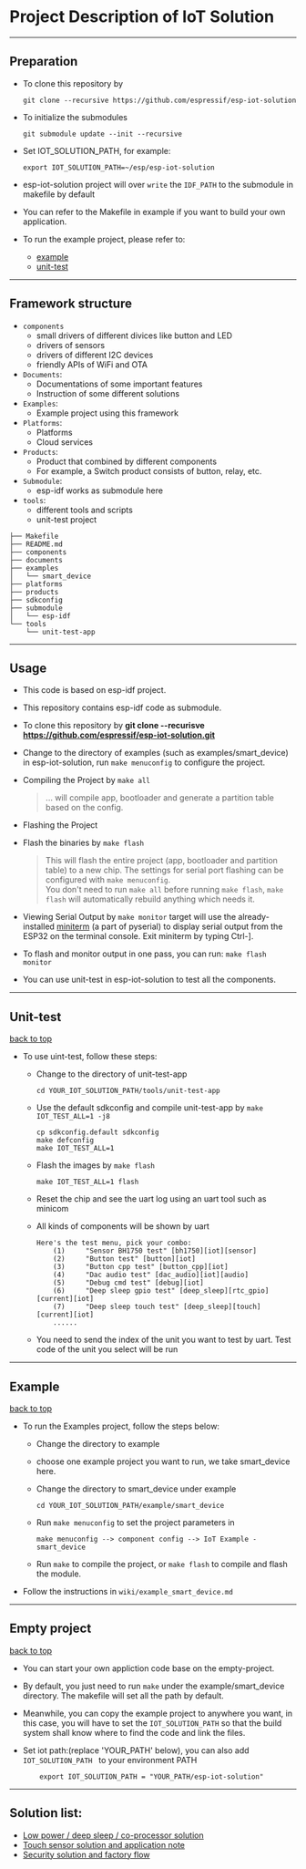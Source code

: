 # Project Description of IoT Solution

---
## <h2 id="preparation">Preparation</h2>

* To clone this repository by 

    ```
    git clone --recursive https://github.com/espressif/esp-iot-solution
    ```

* To initialize the submodules

    ```
    git submodule update --init --recursive
    ```
    
* Set IOT_SOLUTION_PATH, for example:

    ```
    export IOT_SOLUTION_PATH=~/esp/esp-iot-solution
    ```
* esp-iot-solution project will over `write` the `IDF_PATH` to the submodule in makefile by default
* You can refer to the Makefile in example if you want to build your own application.
* To run the example project, please refer to:

    * [example](#example)
    * [unit-test](#unit-test)

---

## Framework structure
* `components`
    * small drivers of different divices like button and LED
    * drivers of sensors
    * drivers of different I2C devices
    * friendly APIs of WiFi and OTA
* `Documents`:
    * Documentations of some important features
    * Instruction of some different solutions
* `Examples`:
    * Example project using this framework
* `Platforms`:
    * Platforms
    * Cloud services 
* `Products`:
    * Product that combined by different components
    * For example, a Switch product consists of button, relay, etc.
* `Submodule`:
    * esp-idf works as submodule here
* `tools`:
    * different tools and scripts
    * unit-test project
    

```
├── Makefile
├── README.md
├── components
├── documents
├── examples
│   └── smart_device
├── platforms
├── products
├── sdkconfig
├── submodule
│   └── esp-idf
└── tools
    └── unit-test-app
```



---

## Usage
* This code is based on esp-idf project.
* This repository contains esp-idf code as submodule.
* To clone this repository by **git clone --recurisve https://github.com/espressif/esp-iot-solution.git**
* Change to the directory of examples (such as examples/smart_device) in esp-iot-solution, run `make menuconfig` to configure the project.
* Compiling the Project by `make all`

    > ... will compile app, bootloader and generate a partition table based on the config.

*  Flashing the Project
* Flash the binaries by `make flash`

    > This will flash the entire project (app, bootloader and partition table) to a new chip. The settings for serial port flashing can be configured with `make menuconfig`.    
    > You don't need to run `make all` before running `make flash`, `make flash` will automatically rebuild anything which needs it.

* Viewing Serial Output by `make monitor` target will use the already-installed [miniterm](http://pyserial.readthedocs.io/en/latest/tools.html#module-serial.tools.miniterm) (a part of pyserial) to display serial output from the ESP32 on the terminal console.
Exit miniterm by typing Ctrl-].
* To flash and monitor output in one pass, you can run: `make flash monitor`
* You can use unit-test in esp-iot-solution to test all the components.

--- 

## <h2 id="unit-test">Unit-test</h2>
[back to top](#preparation)

* To use uint-test, follow these steps:
	* Change to the directory of unit-test-app
	
	    ```
	    cd YOUR_IOT_SOLUTION_PATH/tools/unit-test-app
	    ```
	
	* Use the default sdkconfig and compile unit-test-app by `make IOT_TEST_ALL=1 -j8`
	
	    ```
	    cp sdkconfig.default sdkconfig
	    make defconfig
	    make IOT_TEST_ALL=1
	    ```
	
	* Flash the images by `make flash`
	
	    ```
	    make IOT_TEST_ALL=1 flash
	    ```
	
	* Reset the chip and see the uart log using an uart tool such as minicom
	* All kinds of components will be shown by uart
	
	    ```
	    Here's the test menu, pick your combo:
            (1)     "Sensor BH1750 test" [bh1750][iot][sensor]
            (2)     "Button test" [button][iot]
            (3)     "Button cpp test" [button_cpp][iot]
            (4)     "Dac audio test" [dac_audio][iot][audio]
            (5)     "Debug cmd test" [debug][iot]
            (6)     "Deep sleep gpio test" [deep_sleep][rtc_gpio][current][iot]
            (7)     "Deep sleep touch test" [deep_sleep][touch][current][iot]
            ......
	    ```
	
	* You need to send the index of the unit you want to test by uart. Test code of the unit you select will be run


---

## <h2 id="example">Example</h2>
[back to top](#preparation)

* To run the Examples project, follow the steps below:
    * Change the directory to example 
    * choose one example project you want to run, we take smart_device here.
    * Change the directory to smart_device under example
        
        ```
        cd YOUR_IOT_SOLUTION_PATH/example/smart_device
        ```
       
    * Run `make menuconfig` to set the project parameters in 
    
        ```
        make menuconfig --> component config --> IoT Example - smart_device
        ```
    
    * Run `make` to compile the project, or `make flash` to compile and flash the module.
* Follow the instructions in `wiki/example_smart_device.md`

---

## <h2 id="empty_project">Empty project</h2>
[back to top](#preparation)

* You can start your own appliction code base on the empty-project.
* By default, you just need to run `make` under the example/smart_device directory. The makefile will set all the path by default.
* Meanwhile, you can copy the example project to anywhere you want, in this case, you will have to set the `IOT_SOLUTION_PATH` so that the build system shall know where to find the code and link the files.
* Set iot path:(replace 'YOUR_PATH' below), you can also add `IOT_SOLUTION_PATH ` to your environment PATH 
        
    ```
        export IOT_SOLUTION_PATH = "YOUR_PATH/esp-iot-solution"
    ```

---



## Solution list:

* [Low power / deep sleep / co-processor solution](documents/low_power_solution)
* [Touch sensor solution and application note](documents/touch_pad_solution)
* [Security solution and factory flow](documents/security_solution)


